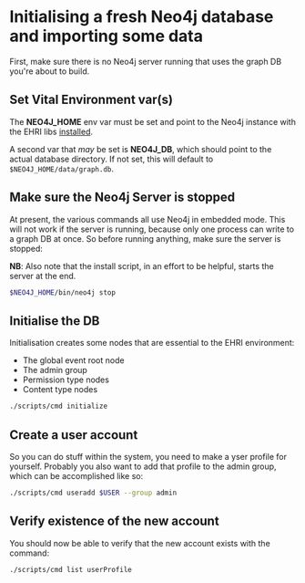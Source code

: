 # Initialising a fresh Neo4j database and importing some data

First, make sure there is no Neo4j server running that uses the graph DB you're about to build.

## Set Vital Environment var(s)

The **NEO4J_HOME** env var must be set and point to the Neo4j instance with the EHRI libs [installed](INSTALL.md).

A second var that _may_ be set is **NEO4J_DB**, which should point to the actual database directory. If not set,
this will default to `$NEO4J_HOME/data/graph.db`.

## Make sure the Neo4j Server is stopped

At present, the various commands all use Neo4j in embedded mode. This will not work if the server is running,
because only one process can write to a graph DB at once. So before running anything, make sure the server is stopped:

**NB**: Also note that the install script, in an effort to be helpful, starts the server at the end.

```bash
$NEO4J_HOME/bin/neo4j stop
```

## Initialise the DB

Initialisation creates some nodes that are essential to the EHRI environment:

* The global event root node
* The admin group
* Permission type nodes
* Content type nodes

```bash
./scripts/cmd initialize
```

## Create a user account

So you can do stuff within the system, you need to make a yser profile for yourself. Probably you also want to add that profile to the admin group, which can be accomplished like so:

```bash
./scripts/cmd useradd $USER --group admin
```

## Verify existence of the new account

You should now be able to verify that the new account exists with the command:

```bash
./scripts/cmd list userProfile
```
